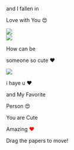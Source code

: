 <!DOCTYPE html>
<html lang="en" >
<head>
  <meta charset="UTF-8">
  <title>CodePen - Drag Papers ❤️</title>
  <link rel='stylesheet' href='https://fonts.googleapis.com/css2?family=Short+Stack&amp;family=Homemade+Apple&amp;display=swap'><link rel="stylesheet" href="./style.css">

</head>
<body>
<!-- partial:index.partial.html -->
<!-- A pen by Developer Rahul  -->
<div class="paper heart">

</div>

  
<div class="paper image">
  <p> and I fallen in</p>
    <p>Love with You 😍 </p>
   <img src="images/1.jpeg" />
</div>

<div class="paper image">
  <p</p>
  <img src="images/2.jpeg" />
</div>

<div class="paper image">
  <p>How can be </p>
   <p> someone so cute ❤️ </p>

  <img src="images/3.jpeg"  />
</div>

<div class="paper image">
<p> i haye u ❤️ </p>



<div class="paper red">
<p class="p1"> and My Favorite</p>
<p class="p2">Person 😍</p>
</div>

<div class="paper">
<p class="p1">You are Cute </p>
  <p class="p1">Amazing <span style="color: red !important;">❤️</span></p>
</div>

<div class="paper">
<p class="p1">Drag the papers to move!</p>
</div>
<!-- partial -->
  <script  src="./script.js"></script>

</body>
</html>
